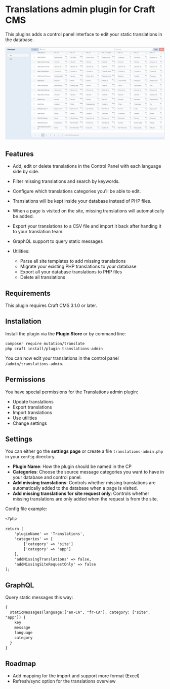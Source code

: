 # Translations admin plugin for Craft CMS

This plugins adds a control panel interface to edit your static translations in the database. 

![Screenshot](./img/translate-plugin-screenhot.jpg)

## Features

- Add, edit or delete translations in the Control Panel with each language side by side.

- Filter missing translations and search by keywords.

- Configure which translations categories you'll be able to edit.

- Translations will be kept inside your database instead of PHP files.

- When a page is visited on the site, missing translations will automatically be added.

- Export your translations to a CSV file and import it back after handing it to your translation team.

- GraphQL support to query static messages

- Utilities:

    - Parse all site templates to add missing translations
    - Migrate your existing PHP translations to your database
    - Export all your database translations to PHP files
    - Delete all translations

## Requirements

This plugin requires Craft CMS 3.1.0 or later.

## Installation

Install the plugin via the **Plugin Store** or by command line:
```
composer require mutation/translate
php craft install/plugin translations-admin
```

You can now edit your translations in the control panel `/admin/translations-admin`.

## Permissions

You have special permissions for the Translations admin plugin:
- Update translations
- Export translations
- Import translations
- Use utilities
- Change settings

## Settings

You can either go the **settings page** or create a file `translations-admin.php` in your `config` directory.

- **Plugin Name**: How the plugin should be named in the CP
- **Categories**: Choose the source message categories you want to have in your database and control panel.
- **Add missing translations**: Controls whether missing translations are automatically added to the database when a page is visited.
- **Add missing translations for site request only**: Controls whether missing translations are only added when the request is from the site.

Config file example:
```
<?php

return [
    'pluginName' => 'Translations',
    'categories' => [
        ['category' => 'site']
        ['category' => 'app']
    ],
    'addMissingTranslations' => false,
    'addMissingSiteRequestOnly' => false
];
```

## GraphQL

Query static messages this way:
```
{
  staticMessages(language:["en-CA", "fr-CA"], category: ["site", "app"]) {
    key
    message
    language
    category
  }
}
```

## Roadmap

- Add mapping for the import and support more format (Excel)
- Refresh/sync option for the translations overview

